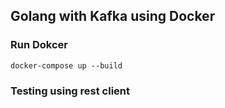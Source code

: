 ## Golang with Kafka using Docker

### Run Dokcer
```
docker-compose up --build
```

### Testing using rest client
